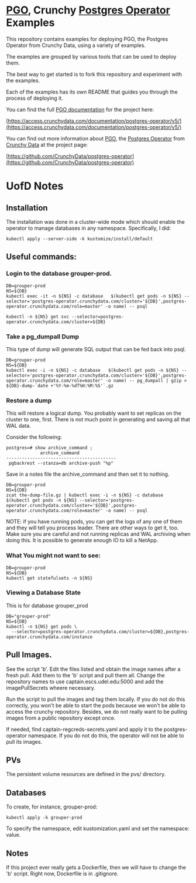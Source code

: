 # [PGO](https://github.com/CrunchyData/postgres-operator), Crunchy [Postgres Operator](https://github.com/CrunchyData/postgres-operator) Examples

This repository contains examples for deploying PGO, the Postgres Operator from Crunchy Data, using a variety of examples.

The examples are grouped by various tools that can be used to deploy them.

The best way to get started is to fork this repository and experiment with the examples.

Each of the examples has its own README that guides you through the process of deploying it.

You can find the full [PGO documentation](https://access.crunchydata.com/documentation/postgres-operator/v5/) for the project here:

[https://access.crunchydata.com/documentation/postgres-operator/v5/](https://access.crunchydata.com/documentation/postgres-operator/v5/)

You can find out more information about [PGO](https://github.com/CrunchyData/postgres-operator), the [Postgres Operator](https://github.com/CrunchyData/postgres-operator) from [Crunchy Data](https://www.crunchydata.com) at the project page:

[https://github.com/CrunchyData/postgres-operator](https://github.com/CrunchyData/postgres-operator)

# UofD Notes

## Installation

The installation was done in a cluster-wide mode which should enable the operator to manage databases in any namespace.  Specifically, I did:

```
kubectl apply --server-side -k kustomize/install/default

```

## Useful commands:

### Login to the database grouper-prod.

```
DB=grouper-prod
NS=${DB}
kubectl exec -it -n ${NS} -c database   $(kubectl get pods -n ${NS} --selector='postgres-operator.crunchydata.com/cluster='${DB}',postgres-operator.crunchydata.com/role=master' -o name) -- psql
```

```
kubectl -n ${NS} get svc --selector=postgres-operator.crunchydata.com/cluster=${DB}
```

### Take a pg_dumpall Dump

This type of dump will generate SQL output that can be fed back into psql.

```
DB=grouper-prod
NS=${DB}
kubectl exec -i -n ${NS} -c database   $(kubectl get pods -n ${NS} --selector='postgres-operator.crunchydata.com/cluster='${DB}',postgres-operator.crunchydata.com/role=master' -o name) -- pg_dumpall | gzip > ${DB}-dump-`date +'%Y-%m-%dT%H:%M:%S'`.gz
```

### Restore a dump

This will restore a logical dump.  You probably want to set replicas on the cluster to one, first.  There is not much point in generating and saving all that
WAL data.

Consider the following:

```
postgres=# show archive_command ;
             archive_command
------------------------------------------
 pgbackrest --stanza=db archive-push "%p"
```

Save in a notes file the archive_command and then set it to nothing.



```
DB=grouper-prod
NS=${DB}
zcat the-dump-file.gz | kubectl exec -i -n ${NS} -c database   $(kubectl get pods -n ${NS} --selector='postgres-operator.crunchydata.com/cluster='${DB}',postgres-operator.crunchydata.com/role=master' -o name) -- psql
```

NOTE: if you have running pods, you can get the logs of any one of them and they will tell you process leader.  There are other ways to get it, too.
Make sure you are careful and not running replicas and WAL archiving when doing this.  It is possible to generate enough IO to kill a NetApp.

### What You might not want to see:

```
DB=grouper-prod
NS=${DB}
kubectl get statefulsets -n ${NS}
```

### Viewing a Database State

This is for database grouper_prod

```
DB="grouper-prod"
NS=${DB}
kubectl -n ${NS} get pods \
  --selector=postgres-operator.crunchydata.com/cluster=${DB},postgres-operator.crunchydata.com/instance
```

## Pull Images.

See the script 'b'.  Edit the files listed and obtain the image
names after a fresh pull.  Add them to the 'b' script and pull them
all.  Change the repository names to use captain.escs.udel.edu:5000
and add the imagePullSecrets wheere necessary.

Run the script to pull the images and tag them locally.  If you do
not do this correctly, you won't be able to start the pods because
we won't be able to access the crunchy repository.  Besides, we
do not really want to be pulling images from a public repository
except once.

If needed, find captain-regcreds-secrets.yaml and apply it to the
postgres-operator namespace.  If you do not do this, the operator
will not be able to pull its images.

## PVs

The persistent volume resources are defined in the pvs/ directory.

## Databases

To create, for instance, grouper-prod:

```
kubectl apply -k grouper-prod
```

To specify the namespace, edit kustomization.yaml and set
the namespace: value.

## Notes

If this project ever really gets a Dockerfile, then we will have to
change the 'b' script.  Right now, Dockerfile is in .gitignore.
